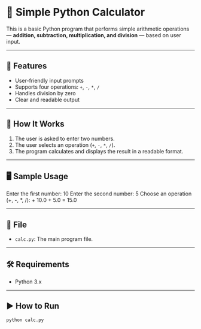 # 🧮 Simple Python Calculator

This is a basic Python program that performs simple arithmetic operations — **addition, subtraction, multiplication, and division** — based on user input.

---

## 🚀 Features

- User-friendly input prompts
- Supports four operations: `+`, `-`, `*`, `/`
- Handles division by zero
- Clear and readable output

---

## 🧠 How It Works

1. The user is asked to enter two numbers.
2. The user selects an operation (`+`, `-`, `*`, `/`).
3. The program calculates and displays the result in a readable format.

---

## 🖥️ Sample Usage

Enter the first number: 10
Enter the second number: 5
Choose an operation (+, -, *, /): +
10.0 + 5.0 = 15.0


---

## 📁 File

- `calc.py`: The main program file.

---

## 🛠️ Requirements

- Python 3.x

---

## ▶️ How to Run

```bash
python calc.py
